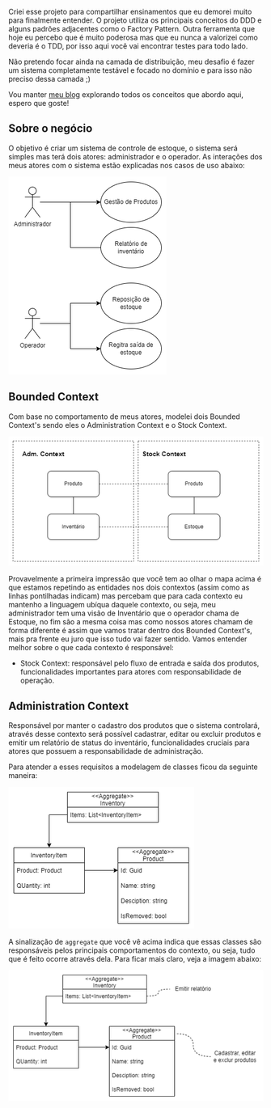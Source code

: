 Criei esse projeto para compartilhar ensinamentos que eu demorei muito para finalmente entender. O projeto utiliza os principais conceitos do DDD e alguns padrões adjacentes como o Factory Pattern. Outra ferramenta que hoje eu percebo que é muito poderosa mas que eu nunca a valorizei como deveria é o TDD, por isso aqui você vai encontrar testes para todo lado.

Não pretendo focar ainda na camada de distribuição, meu desafio é fazer um sistema completamente testável e focado no domínio e para isso não preciso dessa camada ;)

Vou manter [meu blog](https://dev.to/devannalaura) explorando todos os conceitos que abordo aqui, espero que goste!

## Sobre o negócio

O objetivo é criar um sistema de controle de estoque, o sistema será simples mas terá dois atores: administrador e o operador. As interações dos meus atores com o sistema estão explicadas nos casos de uso abaixo:

![Casos de uso](./docs/images/use-case.drawio.png)

## Bounded Context

Com base no comportamento de meus atores, modelei dois Bounded Context's sendo eles o Administration Context e o Stock Context.

![Context map](./docs/images/context-map.drawio.png)

Provavelmente a primeira impressão que você tem ao olhar o mapa acima é que estamos repetindo as entidades nos dois contextos (assim como as linhas pontilhadas indicam) mas percebam que para cada contexto eu mantenho a linguagem ubíqua daquele contexto, ou seja, meu administrador tem uma visão de Inventário que o operador chama de Estoque, no fim são a mesma coisa mas como nossos atores chamam de forma diferente é assim que vamos tratar dentro dos Bounded Context's, mais pra frente eu juro que isso tudo vai fazer sentido. Vamos entender melhor sobre o que cada contexto é responsável:

- Stock Context: responsável pelo fluxo de entrada e saída dos produtos, funcionalidades importantes para atores com responsabilidade de operação.

## Administration Context
Responsável por manter o cadastro dos produtos que o sistema controlará, através desse contexto será possível cadastrar, editar ou excluir produtos e emitir um relatório de status do inventário, funcionalidades cruciais para atores que possuem a responsabilidade de administração.

Para atender a esses requisitos a modelagem de classes ficou da seguinte maneira:

![Diagrama de classes](./docs/images/adm-context-class.drawio.png)

A sinalização de `aggregate` que você vê acima indica que essas classes são responsáveis pelos principais comportamentos do contexto, ou seja, tudo que é feito ocorre através dela. Para ficar mais claro, veja a imagem abaixo:

![Diagrama de classes](./docs/images/adm-context-class-aggregate.drawio.png)

